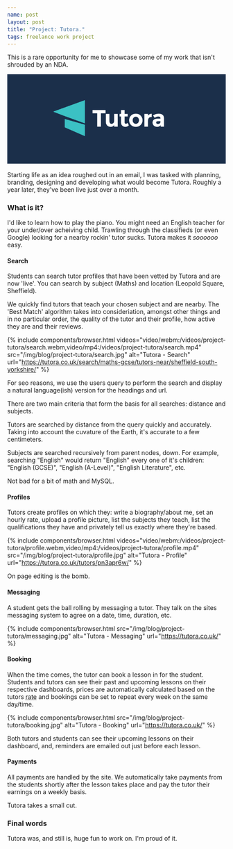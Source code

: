 ```yaml
---
name: post
layout: post
title: "Project: Tutora."
tags: freelance work project
---
```


This is a rare opportunity for me to showcase some of my work that isn't shrouded by an NDA.

![Tutora Brand](/img/blog/project-tutora/brand.jpg)

Starting life as an idea roughed out in an email, I was tasked with planning, branding,
designing and developing what would become Tutora. Roughly a year later, they've been
live just over a month.

### What is it?
I'd like to learn how to play the piano. You might need an English teacher for your
under/over acheiving child. Trawling through the classifieds (or even Google) 
looking for a nearby rockin' tutor sucks. Tutora makes it _soooooo_ easy.

#### Search
Students can search tutor profiles that have been vetted by Tutora and are now 'live'. You can
search by subject (Maths) and location (Leopold Square, Sheffield).

We quickly find tutors that teach your chosen subject and are nearby. The 'Best Match' algorithm
takes into consideriation, amongst other things and in no particular order, the quality of the tutor
and their profile, how active they are and their reviews.

{% include components/browser.html videos="video/webm:/videos/project-tutora/search.webm,video/mp4:/videos/project-tutora/search.mp4" src="/img/blog/project-tutora/search.jpg" alt="Tutora - Search" url="https://tutora.co.uk/search/maths-gcse/tutors-near/sheffield-south-yorkshire/" %}

For seo reasons, we use the users query to perform the search and display a
natural language(ish) version for the headings and url.

There are two main criteria that form the basis for all searches: distance and subjects.

Tutors are searched by distance from the query quickly and accurately. Taking into account
the cuvature of the Earth, it's accurate to a few centimeters.

Subjects are searched recursively from parent nodes, down. For example, searching "English" would
return "English" every one of it's children: "English (GCSE)", "English (A-Level)", "English Literature", etc.

Not bad for a bit of math and MySQL.

#### Profiles
Tutors create profiles on which they: write a biography/about me, set an hourly rate, upload
a profile picture, list the subjects they teach, list the qualifications they have and
privately tell us exactly where they're based.

{% include components/browser.html videos="video/webm:/videos/project-tutora/profile.webm,video/mp4:/videos/project-tutora/profile.mp4" src="/img/blog/project-tutora/profile.jpg" alt="Tutora - Profile" url="https://tutora.co.uk/tutors/pn3apr6w/" %}

On page editing is the bomb.

#### Messaging
A student gets the ball rolling by messaging a tutor. They talk on the sites messaging
system to agree on a date, time, duration, etc.

{% include components/browser.html src="/img/blog/project-tutora/messaging.jpg" alt="Tutora - Messaging" url="https://tutora.co.uk/" %}

#### Booking
When the time comes, the tutor can book a lesson in for the student. Students and tutors can
see their past and upcoming lessons on their respective dashboards, prices are automatically
calculated based on the tutors <abbr title="at the time of booking">rate</abbr> and bookings
can be set to repeat every week on the same day/time.

{% include components/browser.html src="/img/blog/project-tutora/booking.jpg" alt="Tutora - Booking" url="https://tutora.co.uk/" %}

Both tutors and students can see their upcoming lessons on their dashboard, and, reminders are
emailed out just before each lesson.

#### Payments
All payments are handled by the site. We automatically take payments from the students shortly after
the lesson takes place and pay the tutor their earnings on a weekly basis.

Tutora takes a small cut.

### Final words
Tutora was, and still is, huge fun to work on. I'm proud of it.
